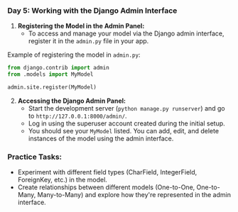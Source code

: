 ### **Day 5: Working with the Django Admin Interface**

1. **Registering the Model in the Admin Panel:**
   - To access and manage your model via the Django admin interface, register it in the `admin.py` file in your app.
   
Example of registering the model in `admin.py`:

   ```python
   from django.contrib import admin
   from .models import MyModel

   admin.site.register(MyModel)
   ```

2. **Accessing the Django Admin Panel:**
   - Start the development server (`python manage.py runserver`) and go to `http://127.0.0.1:8000/admin/`.
   - Log in using the superuser account created during the initial setup.
   - You should see your `MyModel` listed. You can add, edit, and delete instances of the model using the admin interface.

### **Practice Tasks:**
- Experiment with different field types (CharField, IntegerField, ForeignKey, etc.) in the model.
- Create relationships between different models (One-to-One, One-to-Many, Many-to-Many) and explore how they're represented in the admin interface.
